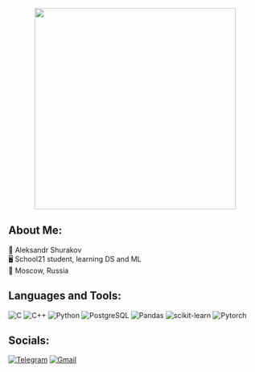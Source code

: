 <p align="center">
  <img src="https://github.com/RNGsus1/AleksandrShurakov/blob/main/img/photo_5222386040017381631_y.jpg" height="400"/>
</p>

## About Me:  
🧔 Aleksandr Shurakov   
🖥️ School21 student, learning DS and ML    
🌇 Moscow, Russia

## Languages and Tools:

![C](https://img.shields.io/badge/C-A8B9CC?style=for-the-badge&logo=c&logoColor=white)
![C++](https://img.shields.io/badge/C++-00599C?style=for-the-badge&logo=c%2B%2B&logoColor=white)
![Python](https://img.shields.io/badge/Python-3776AB?style=for-the-badge&logo=python&logoColor=white)
![PostgreSQL](https://img.shields.io/badge/PostgreSQL-316192?style=for-the-badge&logo=postgresql&logoColor=white)
![Pandas](https://img.shields.io/badge/Pandas-150458?style=for-the-badge&logo=pandas&logoColor=white)
![scikit-learn](https://img.shields.io/badge/scikit--learn-F7931E?style=for-the-badge&logo=scikit-learn&logoColor=white)
![Pytorch](https://img.shields.io/badge/PyTorch-EE4C2C?style=for-the-badge&logo=pytorch&logoColor=white)  

## Socials:  

[![Telegram](https://img.shields.io/badge/Telegram-2CA5E0?style=for-the-badge&logo=telegram&logoColor=white)](https://t.me/rngmaster)
[![Gmail](https://img.shields.io/badge/Gmail-D14836?style=for-the-badge&logo=gmail&logoColor=white)](mailto:alek.shurakov@gmail.com)






